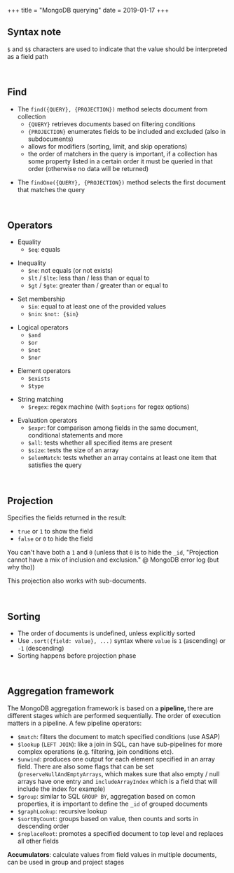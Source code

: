 +++
title = "MongoDB querying"
date = 2019-01-17
+++
<h2>Syntax note</h2><div style="white-space: normal;" class="markdown-body"><p><code>$</code> and <code>$$</code> characters are used to indicate that the value should be interpreted as a field path</p>
</div><p><br></p><h2><strong>Find</strong></h2><div style="white-space: normal;" class="markdown-body"><ul>
<li>The <code>find({QUERY}, {PROJECTION})</code> method selects document from collection
<ul>
<li><code>{QUERY}</code> retrieves documents based on filtering conditions</li>
<li><code>{PROJECTION}</code> enumerates fields to be included and excluded (also in subdocuments)</li>
<li>allows for modifiers (sorting, limit, and skip operations)</li>
<li>the order of matchers in the query is important, if a collection has some property listed in a certain order it must be queried in that order (otherwise no data will be returned)</li>
</ul>
</li>
</ul>
</div><div style="white-space: normal;" class="markdown-body"><ul>
<li>The <code>findOne({QUERY}, {PROJECTION})</code> method selects the first document that matches the query</li>
</ul>
</div><p><br></p><h2>Operators</h2><div style="white-space: normal;" class="markdown-body"><ul>
<li>Equality
<ul>
<li><code>$eq</code>: equals</li>
</ul>
</li>
</ul>
</div><div style="white-space: normal;" class="markdown-body"><ul>
<li>Inequality
<ul>
<li><code>$ne</code>: not equals (or not exists)</li>
<li><code>$lt</code> / <code>$lte</code>: less than / less than or equal to</li>
<li><code>$gt</code> / <code>$gte</code>: greater than / greater than or equal to</li>
</ul>
</li>
</ul>
</div><div style="white-space: normal;" class="markdown-body"><ul>
<li>Set membership
<ul>
<li><code>$in</code>: equal to at least one of the provided values</li>
<li><code>$nin</code>: <code>$not: {$in}</code></li>
</ul>
</li>
</ul>
</div><div style="white-space: normal;" class="markdown-body"><ul>
<li>Logical operators
<ul>
<li><code>$and</code></li>
<li><code>$or</code></li>
<li><code>$not</code></li>
<li><code>$nor</code></li>
</ul>
</li>
</ul>
</div><div style="white-space: normal;" class="markdown-body"><ul>
<li>Element operators
<ul>
<li><code>$exists</code></li>
<li><code>$type</code></li>
</ul>
</li>
</ul>
</div><div style="white-space: normal;" class="markdown-body"><ul>
<li>String matching
<ul>
<li><code>$regex</code>: regex machine (with <code>$options</code> for regex options)</li>
</ul>
</li>
</ul>
</div><div style="white-space: normal;" class="markdown-body"><ul>
<li>Evaluation operators
<ul>
<li><code>$expr</code>: for comparison among fields in the same document, conditional statements and more</li>
<li><code>$all</code>: tests whether all specified items are present</li>
<li><code>$size</code>: tests the size of an array</li>
<li><code>$elemMatch</code>: tests whether an array contains at least one item that satisfies the query</li>
</ul>
</li>
</ul>
</div><p><br></p><h2>Projection</h2><div style="white-space: normal;" class="markdown-body"><p>Specifies the fields returned in the result:</p>
<ul>
<li><code>true</code> or <code>1</code> to show the field</li>
<li><code>false</code> or <code>0</code> to hide the field</li>
</ul>
</div><div style="white-space: normal;" class="markdown-body"><p>You can't have both a <code>1</code> and <code>0</code> (unless that <code>0</code> is to hide the <code>_id</code>, "Projection cannot have a mix of inclusion and exclusion." @ MongoDB error log (but why tho))</p>
</div><div style="white-space: normal;" class="markdown-body"><p>This projection also works with sub-documents.</p>
</div><p><br></p><h2>Sorting</h2><div style="white-space: normal;" class="markdown-body"><ul>
<li>The order of documents is undefined, unless explicitly sorted</li>
<li>Use <code>.sort({field: value}, ...)</code> syntax where <code>value</code> is <code>1</code> (ascending) or <code>-1</code> (descending)</li>
<li>Sorting happens before projection phase</li>
</ul>
</div><p><br></p><h2>Aggregation framework</h2><p>The MongoDB aggregation framework is based on a <strong>pipeline, </strong>there are different stages which are performed sequentially. The order of execution matters in a pipeline. A few pipeline operators:</p><div style="white-space: normal;" class="markdown-body"><ul>
<li><code>$match</code>: filters the document to match specified conditions (use ASAP)</li>
<li><code>$lookup</code> (<code>LEFT JOIN</code>): like a join in SQL, can have sub-pipelines for more complex operations (e.g. filtering, join conditions etc).</li>
<li><code>$unwind</code>: produces one output for each element specified in an array field. There are also some flags that can be set (<code>preserveNullAndEmptyArrays</code>, which makes sure that also empty / null arrays have one entry and <code>includeArrayIndex</code> which is a field that will include the index for example)</li>
<li><code>$group</code>: similar to SQL <code>GROUP BY</code>, aggregation based on comon properties, it is important to define the <code>_id</code> of grouped documents</li>
<li><code>$graphLookup</code>: recursive lookup</li>
<li><code>$sortByCount</code>: groups based on value, then counts and sorts in descending order</li>
<li><code>$replaceRoot</code>: promotes a specified document to top level and replaces all other fields</li>
</ul>
</div><div style="white-space: normal;" class="markdown-body"><p><strong>Accumulators</strong>: calculate values from field values in multiple documents, can be used in group and project stages</p>
</div><p><br></p><p><br></p>